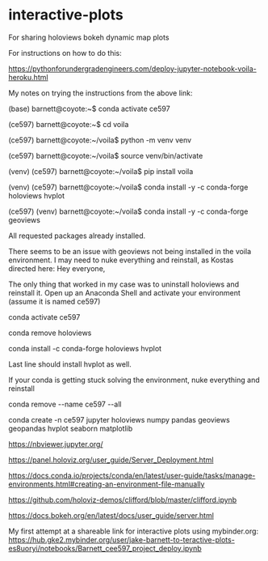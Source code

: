 # interactive-plots
For sharing holoviews bokeh dynamic map plots

For instructions on how to do this:

https://pythonforundergradengineers.com/deploy-jupyter-notebook-voila-heroku.html

My notes on trying the instructions from the above link:

(base) barnett@coyote:~$ conda activate ce597

(ce597) barnett@coyote:~$ cd voila

(ce597) barnett@coyote:~/voila$ python -m venv venv

(ce597) barnett@coyote:~/voila$ source venv/bin/activate

(venv) (ce597) barnett@coyote:~/voila$ pip install voila

(venv) (ce597) barnett@coyote:~/voila$ conda install -y -c conda-forge holoviews hvplot

(ce597) (venv) barnett@coyote:~/voila$ conda install -y -c conda-forge geoviews

 All requested packages already installed.

There seems to be an issue with geoviews not being installed in the voila environment. 
I may need to nuke everything and reinstall, as Kostas directed here:
Hey everyone,

The only thing that worked in my case was to uninstall holoviews and reinstall it. Open up an Anaconda Shell and activate your environment (assume it is named ce597)

conda activate ce597

conda remove holoviews

conda install -c conda-forge holoviews hvplot

Last line should install hvplot as well. 

If your conda is getting stuck solving the environment, nuke everything and reinstall

conda remove --name ce597 --all

conda create -n ce597 jupyter holoviews numpy pandas geoviews geopandas hvplot seaborn matplotlib



https://nbviewer.jupyter.org/

https://panel.holoviz.org/user_guide/Server_Deployment.html

https://docs.conda.io/projects/conda/en/latest/user-guide/tasks/manage-environments.html#creating-an-environment-file-manually

https://github.com/holoviz-demos/clifford/blob/master/clifford.ipynb

https://docs.bokeh.org/en/latest/docs/user_guide/server.html

My first attempt at a shareable link for interactive plots using mybinder.org:
https://hub.gke2.mybinder.org/user/jake-barnett-to-teractive-plots-es8uoryi/notebooks/Barnett_cee597_project_deploy.ipynb
